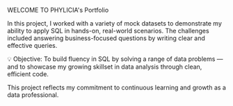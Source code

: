 WELCOME TO PHYLICIA's Portfolio

In this project, I worked with a variety of mock datasets to demonstrate my ability to apply SQL in hands-on, real-world scenarios. The challenges included answering business-focused questions by writing clear and effective queries.

💡 Objective: To build fluency in SQL by solving a range of data problems — and to showcase my growing skillset in data analysis through clean, efficient code.

This project reflects my commitment to continuous learning and growth as a data professional.

